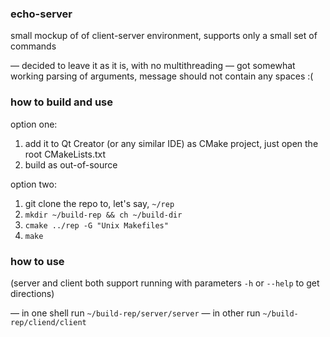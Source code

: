 ### echo-server
small mockup of of client-server environment, supports only a small set of commands

— decided to leave it as it is, with no multithreading
— got somewhat working parsing of arguments, message should not contain any spaces :(

### how to build and use

option one:
1. add it to Qt Creator (or any similar IDE) as CMake project, just open the root CMakeLists.txt
2. build as out-of-source

option two:
1. git clone the repo to, let's say, `~/rep`
2. `mkdir ~/build-rep && ch ~/build-dir`
3. `cmake ../rep -G "Unix Makefiles"`
4. `make`

### how to use
(server and client both support running with parameters `-h` or `--help` to get directions)

— in one shell run `~/build-rep/server/server`
— in other run `~/build-rep/cliend/client`
